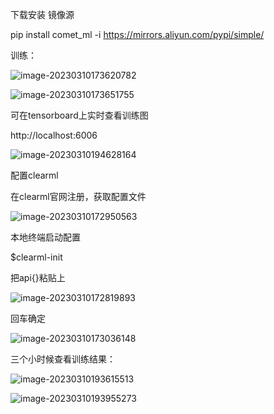 下载安装  镜像源

 pip install comet_ml  -i   https://mirrors.aliyun.com/pypi/simple/





训练：

![image-20230310173620782](C:/Users/hp/AppData/Roaming/Typora/typora-user-images/image-20230310173620782.png)

![image-20230310173651755](C:/Users/hp/AppData/Roaming/Typora/typora-user-images/image-20230310173651755.png)

可在tensorboard上实时查看训练图

http://localhost:6006

![image-20230310194628164](C:/Users/hp/AppData/Roaming/Typora/typora-user-images/image-20230310194628164.png)

配置clearml

在clearml官网注册，获取配置文件

![image-20230310172950563](C:/Users/hp/AppData/Roaming/Typora/typora-user-images/image-20230310172950563.png)

本地终端启动配置

$clearml-init

把api{}粘贴上

![image-20230310172819893](C:/Users/hp/AppData/Roaming/Typora/typora-user-images/image-20230310172819893.png)

回车确定

![image-20230310173036148](C:/Users/hp/AppData/Roaming/Typora/typora-user-images/image-20230310173036148.png)



三个小时候查看训练结果：

![image-20230310193615513](C:/Users/hp/AppData/Roaming/Typora/typora-user-images/image-20230310193615513.png)

![image-20230310193955273](C:/Users/hp/AppData/Roaming/Typora/typora-user-images/image-20230310193955273.png)

